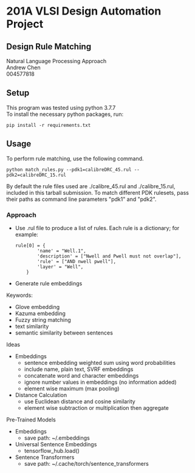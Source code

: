# 201A VLSI Design Automation Project

## Design Rule Matching 

Natural Language Processing Approach \
Andrew Chen \
004577818

## Setup
This program was tested using python 3.7.7 \
To install the necessary python packages, run:
```
pip install -r requirements.txt
```

## Usage
To perform rule matching, use the following command.        
```
python match_rules.py --pdk1=calibreDRC_45.rul --pdk2=calibreDRC_15.rul
```
By default the rule files used are ./calibre_45.rul and ./calibre_15.rul, included in this tarball submission. To match different PDK rulesets, pass their paths as command line parameters "pdk1" and "pdk2".



### Approach
- Use .rul file to produce a list of rules. Each rule is a dictionary; for example:
	```
	rule[0] = {	
			'name' = "Well.1", 
			'description' = ["Nwell and Pwell must not overlap"],
			'rule' = ["AND nwell pwell"],
			'layer' = "Well",	
		}
	```
- Generate rule embeddings

Keywords:
- Glove embedding
- Kazuma embedding
- Fuzzy string matching
- text similarity
- semantic similarity between sentences

Ideas
- Embeddings
	* sentence embedding weighted sum using word probabilities
	* include name, plain text, SVRF embeddings
	* concatenate word and character embeddings
	* ignore number values in embeddings (no information added)
	* element wise maximum (max pooling)
- Distance Calculation
	* use Euclidean distance and cosine similarity
	* element wise subtraction or multiplication then aggregate


Pre-Trained Models
- Embeddings
	* save path: ~/.embeddings
- Universal Sentence Embeddings
	* tensorflow_hub.load()
- Sentence Transformers
	* save path: ~/.cache/torch/sentence_transformers